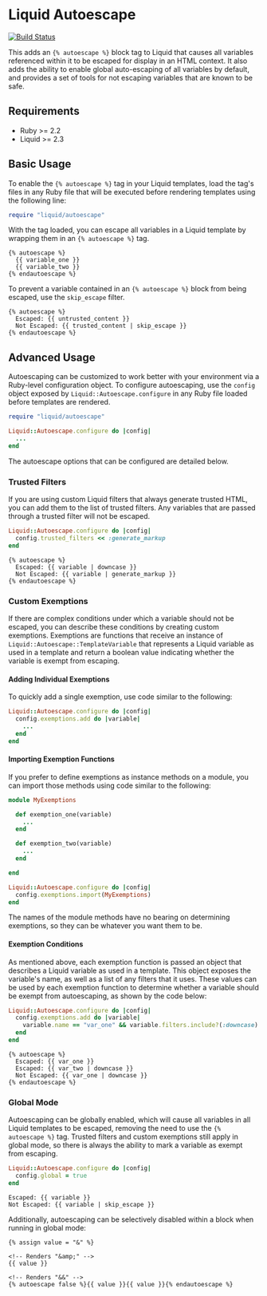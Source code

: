 # Liquid Autoescape

[![Build Status](https://travis-ci.org/Within3/liquid-autoescape.svg)](https://travis-ci.org/Within3/liquid-autoescape)

This adds an `{% autoescape %}` block tag to Liquid that causes all variables
referenced within it to be escaped for display in an HTML context.  It also adds
the ability to enable global auto-escaping of all variables by default, and
provides a set of tools for not escaping variables that are known to be safe.

## Requirements

* Ruby >= 2.2
* Liquid >= 2.3

## Basic Usage

To enable the `{% autoescape %}` tag in your Liquid templates, load the tag's
files in any Ruby file that will be executed before rendering templates using
the following line:

```ruby
require "liquid/autoescape"
```

With the tag loaded, you can escape all variables in a Liquid template by
wrapping them in an `{% autoescape %}` tag.

```liquid
{% autoescape %}
  {{ variable_one }}
  {{ variable_two }}
{% endautoescape %}
```

To prevent a variable contained in an `{% autoescape %}` block from being
escaped, use the `skip_escape` filter.

```liquid
{% autoescape %}
  Escaped: {{ untrusted_content }}
  Not Escaped: {{ trusted_content | skip_escape }}
{% endautoescape %}
```

## Advanced Usage

Autoescaping can be customized to work better with your environment via a
Ruby-level configuration object.  To configure autoescaping, use the `config`
object exposed by `Liquid::Autoescape.configure` in any Ruby file loaded before
templates are rendered.

```ruby
require "liquid/autoescape"

Liquid::Autoescape.configure do |config|
  ...
end
```

The autoescape options that can be configured are detailed below.

### Trusted Filters

If you are using custom Liquid filters that always generate trusted HTML, you
can add them to the list of trusted filters.  Any variables that are passed
through a trusted filter will not be escaped.

```ruby
Liquid::Autoescape.configure do |config|
  config.trusted_filters << :generate_markup
end
```

```liquid
{% autoescape %}
  Escaped: {{ variable | downcase }}
  Not Escaped: {{ variable | generate_markup }}
{% endautoescape %}
```

### Custom Exemptions

If there are complex conditions under which a variable should not be escaped,
you can describe these conditions by creating custom exemptions.  Exemptions are
functions that receive an instance of `Liquid::Autoescape::TemplateVariable`
that represents a Liquid variable as used in a template and return a boolean
value indicating whether the variable is exempt from escaping.

#### Adding Individual Exemptions

To quickly add a single exemption, use code similar to the following:

```ruby
Liquid::Autoescape.configure do |config|
  config.exemptions.add do |variable|
    ...
  end
end
```

#### Importing Exemption Functions

If you prefer to define exemptions as instance methods on a module, you can
import those methods using code similar to the following:

```ruby
module MyExemptions

  def exemption_one(variable)
    ...
  end

  def exemption_two(variable)
    ...
  end

end

Liquid::Autoescape.configure do |config|
  config.exemptions.import(MyExemptions)
end
```

The names of the module methods have no bearing on determining exemptions, so
they can be whatever you want them to be.

#### Exemption Conditions

As mentioned above, each exemption function is passed an object that describes a
Liquid variable as used in a template.  This object exposes the variable's name,
as well as a list of any filters that it uses. These values can be used by each
exemption function to determine whether a variable should be exempt from
autoescaping, as shown by the code below:

```ruby
Liquid::Autoescape.configure do |config|
  config.exemptions.add do |variable|
    variable.name == "var_one" && variable.filters.include?(:downcase)
  end
end
```

```liquid
{% autoescape %}
  Escaped: {{ var_one }}
  Escaped: {{ var_two | downcase }}
  Not Escaped: {{ var_one | downcase }}
{% endautoescape %}
```

### Global Mode

Autoescaping can be globally enabled, which will cause all variables in all
Liquid templates to be escaped, removing the need to use the `{% autoescape %}`
tag.  Trusted filters and custom exemptions still apply in global mode, so there
is always the ability to mark a variable as exempt from escaping.

```ruby
Liquid::Autoescape.configure do |config|
  config.global = true
end
```

```liquid
Escaped: {{ variable }}
Not Escaped: {{ variable | skip_escape }}
```

Additionally, autoescaping can be selectively disabled within a block when
running in global mode:

```liquid
{% assign value = "&" %}

<!-- Renders "&amp;" -->
{{ value }}

<!-- Renders "&&" -->
{% autoescape false %}{{ value }}{{ value }}{% endautoescape %}
```
